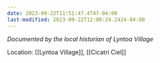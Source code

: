 ```yaml
---
date: 2023-09-22T11:51:47.4747-04:00
last-modified: 2023-09-22T12:08:24.2424-04:00
---
```

*Documented by the local historian of Lyntoa Village*

Location: [[Lyntoa Village]], [[Cicatri Ciel]]

